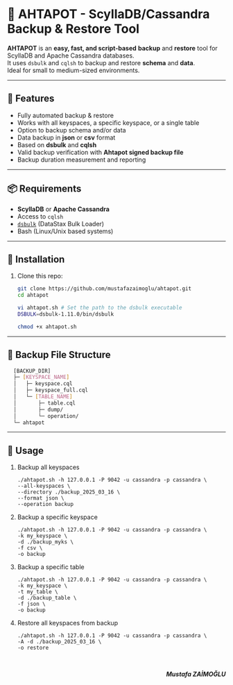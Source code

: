 # 🐙 AHTAPOT - ScyllaDB/Cassandra Backup & Restore Tool

**AHTAPOT** is an **easy, fast, and script-based** **backup** and **restore** tool for ScyllaDB and Apache Cassandra databases.  
It uses `dsbulk` and `cqlsh` to backup and restore **schema** and **data**.  
Ideal for small to medium-sized environments.

---

## 🚀 Features

- Fully automated backup & restore  
- Works with all keyspaces, a specific keyspace, or a single table  
- Option to backup schema and/or data  
- Data backup in **json** or **csv** format  
- Based on **dsbulk** and **cqlsh**  
- Valid backup verification with **Ahtapot signed backup file**  
- Backup duration measurement and reporting  

---

## 📦 Requirements

- **ScyllaDB** or **Apache Cassandra**  
- Access to `cqlsh`  
- [`dsbulk`](https://github.com/datastax/dsbulk) (DataStax Bulk Loader)  
- Bash (Linux/Unix based systems)  

---

## 🔧 Installation

1. Clone this repo:  
   ```bash
   git clone https://github.com/mustafazaimoglu/ahtapot.git
   cd ahtapot

   vi ahtapot.sh # Set the path to the dsbulk executable
   DSBULK=dsbulk-1.11.0/bin/dsbulk

   chmod +x ahtapot.sh
   ```
--- 


## 📂 Backup File Structure
```bash
  [BACKUP_DIR]
  ├─ [KEYSPACE_NAME]
  │   ├─ keyspace.cql
  │   ├─ keyspace_full.cql
  │   └─ [TABLE_NAME]
  │       ├─ table.cql
  │       ├─ dump/
  │       └─ operation/
  └─ ahtapot
```
--- 

## 📌 Usage
1. Backup all keyspaces
    ```
    ./ahtapot.sh -h 127.0.0.1 -P 9042 -u cassandra -p cassandra \
    --all-keyspaces \
    --directory ./backup_2025_03_16 \
    --format json \
    --operation backup
    ```

2. Backup a specific keyspace
    ```
    ./ahtapot.sh -h 127.0.0.1 -P 9042 -u cassandra -p cassandra \
    -k my_keyspace \
    -d ./backup_myks \
    -f csv \
    -o backup
    ```

3. Backup a specific table
    ```
    ./ahtapot.sh -h 127.0.0.1 -P 9042 -u cassandra -p cassandra \
    -k my_keyspace \
    -t my_table \
    -d ./backup_table \
    -f json \
    -o backup
    ```

4. Restore all keyspaces from backup
    ```
    ./ahtapot.sh -h 127.0.0.1 -P 9042 -u cassandra -p cassandra \
    -A -d ./backup_2025_03_16 \
    -o restore
    ```

<br>
<p align="right">
<strong><i>Mustafa ZAİMOĞLU</i></strong>
</p>